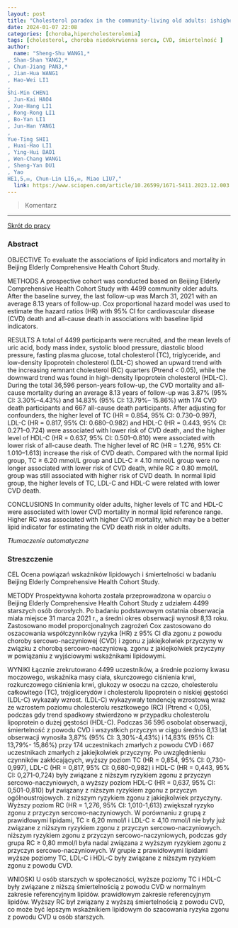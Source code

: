 ```yaml
---
layout: post
title: "Cholesterol paradox in the community-living old adults: ishigher better?"
date: 2024-01-07 22:08
categories: [choroba,hipercholesterolemia]
tags: [cholesterol, choroba niedokrwienna serca, CVD, śmiertelność ]
author:
  name: "Sheng-Shu WANG1,*
, Shan-Shan YANG2,*
, Chun-Jiang PAN3,*
, Jian-Hua WANG1
, Hao-Wei LI1
,
Shi-Min CHEN1
, Jun-Kai HAO4
, Xue-Hang LI1
, Rong-Rong LI1
, Bo-Yan LI1
, Jun-Han YANG1
,
Yue-Ting SHI1
, Huai-Hao LI1
, Ying-Hui BAO1
, Wen-Chang WANG1
, Sheng-Yan DU1
, Yao 
HE1,5,✉, Chun-Lin LI6,✉, Miao LIU7,"
  link: https://www.sciopen.com/article/10.26599/1671-5411.2023.12.003
---
```


> Komentarz
> 
<hr>

[Skrót do pracy](https://drop.2to2.pm/rVmSxEut/Cholesterol%20paradox%20in%20the%20community-living%20old%20adults.pdf) 

### Abstract
OBJECTIVE To evaluate the associations of lipid indicators and mortality in Beijing Elderly Comprehensive Health Cohort Study. 

METHODS A prospective cohort was conducted based on Beijing Elderly Comprehensive Health Cohort Study with 4499 community older adults. After the baseline survey, the last follow-up was March 31, 2021 with an average 8.13 years of follow-up. Cox proportional hazard model was used to estimate the hazard ratios (HR) with 95% CI for cardiovascular disease (CVD) death and all-cause death in associations with baseline lipid indicators.

RESULTS A total of 4499 participants were recruited, and the mean levels of uric acid, body mass index, systolic blood pressure, diastolic blood pressure, fasting plasma glucose, total cholesterol (TC), triglyceride, and low-density lipoprotein cholesterol (LDL-C) showed an upward trend with the increasing remnant cholesterol (RC) quarters (Ptrend < 0.05), while the downward trend was found in high-density lipoprotein cholesterol (HDL-C). During the total 36,596 person-years follow-up, the CVD mortality and all-cause mortality during an average 8.13 years of follow-up was 3.87% (95% CI: 3.30%–4.43%) and 14.83% (95% CI: 13.79%– 15.86%) with 174 CVD death participants and 667 all-cause death participants. After adjusting for confounders, the higher level of TC (HR = 0.854, 95% CI: 0.730–0.997), LDL-C (HR = 0.817, 95% CI: 0.680–0.982) and HDL-C (HR = 0.443, 95% CI: 0.271–0.724) were associated with lower risk of CVD death, and the higher level of HDL-C (HR = 0.637, 95% CI: 0.501–0.810) were associated with lower risk of all-cause death. The higher level of RC (HR = 1.276, 95% CI: 1.010–1.613) increase the risk of CVD death. Compared with the normal lipid group, TC ≥ 6.20 mmol/L group and LDL-C ≥ 4.10 mmol/L group were no longer associated with lower risk of CVD death, while RC ≥ 0.80 mmol/L group was still associated with higher risk of CVD death. In normal lipid group, the higher levels of TC, LDL-C and HDL-C were related with lower CVD death. 

CONCLUSIONS In community older adults, higher levels of TC and HDL-C were associated with lower CVD mortality in normal lipid reference range. Higher RC was associated with higher CVD mortality, which may be a better lipid indicator for estimating the CVD death risk in older adults.

*Tłumaczenie automatyczne*

### Streszczenie
CEL Ocena powiązań wskaźników lipidowych i śmiertelności w badaniu Beijing Elderly Comprehensive Health Cohort Study.

METODY Prospektywna kohorta została przeprowadzona w oparciu o Beijing Elderly Comprehensive Health Cohort Study z udziałem 4499 starszych osób dorosłych. Po badaniu podstawowym ostatnia obserwacja miała miejsce 31 marca 2021 r., a średni okres obserwacji wynosił 8,13 roku. Zastosowano model proporcjonalnych zagrożeń Cox
zastosowano do oszacowania współczynników ryzyka (HR) z 95% CI dla zgonu z powodu choroby sercowo-naczyniowej (CVD) i zgonu z jakiejkolwiek przyczyny w związku z chorobą sercowo-naczyniową.
zgonu z jakiejkolwiek przyczyny w powiązaniu z wyjściowymi wskaźnikami lipidowymi.

WYNIKI Łącznie zrekrutowano 4499 uczestników, a średnie poziomy kwasu moczowego, wskaźnika masy ciała, skurczowego ciśnienia krwi, rozkurczowego ciśnienia krwi, glukozy w osoczu na czczo, cholesterolu całkowitego (TC), trójglicerydów i cholesterolu lipoprotein o niskiej gęstości (LDL-C) wykazały wzrost.
(LDL-C) wykazywały tendencję wzrostową wraz ze wzrostem poziomu cholesterolu resztkowego (RC) (Ptrend < 0,05), podczas gdy trend spadkowy stwierdzono w przypadku cholesterolu lipoprotein o dużej gęstości (HDL-C). Podczas 36 596 osobolat obserwacji, śmiertelność z powodu CVD i wszystkich przyczyn w ciągu średnio 8,13 lat obserwacji wynosiła 3,87% (95% CI: 3,30%-4,43%) i 14,83% (95% CI: 13,79%-
15,86%) przy 174 uczestnikach zmarłych z powodu CVD i 667 uczestnikach zmarłych z jakiejkolwiek przyczyny. Po uwzględnieniu czynników zakłócających, wyższy poziom
TC (HR = 0,854, 95% CI: 0,730-0,997), LDL-C (HR = 0,817, 95% CI: 0,680-0,982) i HDL-C (HR = 0,443, 95% CI: 0,271-0,724)
były związane z niższym ryzykiem zgonu z przyczyn sercowo-naczyniowych, a wyższy poziom HDL-C (HR = 0,637, 95% CI: 0,501-0,810) był związany z niższym ryzykiem zgonu z przyczyn ogólnoustrojowych.
z niższym ryzykiem zgonu z jakiejkolwiek przyczyny. Wyższy poziom RC (HR = 1,276, 95% CI: 1,010-1,613) zwiększał ryzyko zgonu z przyczyn sercowo-naczyniowych. W porównaniu z grupą z prawidłowymi lipidami, TC ≥ 6,20 mmol/l i LDL-C ≥ 4,10 mmol/l nie były już związane z niższym ryzykiem zgonu z przyczyn sercowo-naczyniowych.
niższym ryzykiem zgonu z przyczyn sercowo-naczyniowych, podczas gdy grupa RC ≥ 0,80 mmol/l była nadal związana z wyższym ryzykiem zgonu z przyczyn sercowo-naczyniowych. W grupie z prawidłowymi lipidami wyższe poziomy TC, LDL-C i HDL-C były związane z niższym ryzykiem zgonu z powodu CVD.

WNIOSKI U osób starszych w społeczności, wyższe poziomy TC i HDL-C były związane z niższą śmiertelnością z powodu CVD w normalnym zakresie referencyjnym lipidów.
prawidłowym zakresie referencyjnym lipidów. Wyższy RC był związany z wyższą śmiertelnością z powodu CVD, co może być lepszym wskaźnikiem lipidowym do szacowania ryzyka zgonu z powodu CVD u osób starszych.